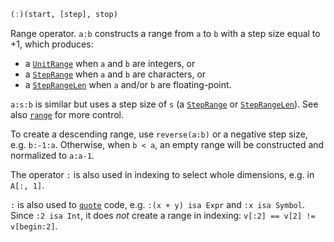 ```julia
(:)(start, [step], stop)
```

Range operator. `a:b` constructs a range from `a` to `b` with a step size equal to +1, which produces:

  * a [`UnitRange`](@ref) when `a` and `b` are integers, or
  * a [`StepRange`](@ref) when `a` and `b` are characters, or
  * a [`StepRangeLen`](@ref) when `a` and/or `b` are floating-point.

`a:s:b` is similar but uses a step size of `s` (a [`StepRange`](@ref) or [`StepRangeLen`](@ref)). See also [`range`](@ref) for more control.

To create a descending range, use `reverse(a:b)` or a negative step size, e.g. `b:-1:a`. Otherwise, when `b < a`, an empty range will be constructed and normalized to `a:a-1`.

The operator `:` is also used in indexing to select whole dimensions, e.g. in `A[:, 1]`.

`:` is also used to [`quote`](@ref) code, e.g. `:(x + y) isa Expr` and `:x isa Symbol`. Since `:2 isa Int`, it does *not* create a range in indexing: `v[:2] == v[2] != v[begin:2]`.
